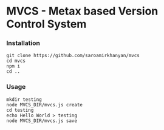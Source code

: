 # MVCS - Metax based Version Control System

### Installation
```
git clone https://github.com/saroamirkhanyan/mvcs
cd mvcs 
npm i
cd ..
```

### Usage

```
mkdir testing
node MVCS_DIR/mvcs.js create
cd testing
echo Hello World > testing
node MVCS_DIR/mvcs.js save
```

